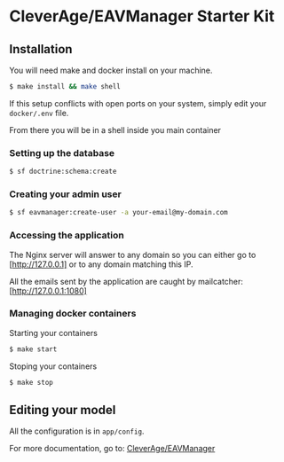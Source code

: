 CleverAge/EAVManager Starter Kit
================================

## Installation

You will need make and docker install on your machine.

````bash
$ make install && make shell
````

If this setup conflicts with open ports on your system, simply edit your ````docker/.env```` file.

From there you will be in a shell inside you main container

### Setting up the database

````bash
$ sf doctrine:schema:create
````

### Creating your admin user

````bash
$ sf eavmanager:create-user -a your-email@my-domain.com
````

### Accessing the application

The Nginx server will answer to any domain so you can either go to [http://127.0.0.1] or to any domain matching this IP.

All the emails sent by the application are caught by mailcatcher: [http://127.0.0.1:1080]

### Managing docker containers

Starting your containers

````bash
$ make start
````

Stoping your containers

````bash
$ make stop
````


## Editing your model

All the configuration is in ````app/config````.

For more documentation, go to: [CleverAge/EAVManager](https://github.com/cleverage/eav-manager)
